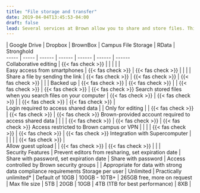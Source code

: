 ```yaml
---
title: "File storage and transfer"
date: 2019-04-04T13:45:53-04:00
draft: false
lead: Several services at Brown allow you to share and store files. This guide will let you compare the options and decide which one(s) are right for you.
---
```



 | Google Drive | Dropbox | BrownBox | Campus File Storage | RData | Stronghold   
-----  |  -----  |  ------ |  ------ |  ------ |  ------ |  ------  
Collaborative editing | {{< fas check >}} |   |   |   |   |  
Easy access from smartphones | {{< fas check >}} | {{< fas check >}} |   |   |   |  
Share a file by sending the link | {{< fas check >}} | {{< fas check >}} | {{< fas check >}} |   |  |
Backed up | {{< fas check >}} | {{< fas check >}} |   | {{< fas check >}} | {{< fas check >}} | {{< fas check >}}
Search stored files when you search files on your computer | {{< fas check >}} | {{< fas check >}} |   | {{< fas check >}} | {{< fas check >}} |  
Login required to access shared data |   | Only for editing |   | {{< fas check >}} | {{< fas check >}} | {{< fas check >}}
Brown-provided account required to access shared data |   |   |   | {{< fas check >}} | {{< fas check >}} | {{< fas check >}}
Access restricted to Brown campus or VPN |   |   |   | {{< fas check >}} | {{< fas check >}} | {{< fas check >}}
Integration with Supercomputer |   |   |   |   | {{< fas check >}} |  
Allow guest upload |   | {{< fas check >}} | {{< fas check >}} |   |   |  
Security Features | Prevent editors from  resharing, set expiration date | Share with password, set expiration date | Share with password | Access controlled by Brown security groups |  | Appropriate for data with strong data compliance requirements
Storage per user | Unlimited | Practically unlimited* | Default of 10GB | 100GB - 10TB+ | 265GB free, more on request |
Max file size | 5TB | 20GB | 10GB | 4TB (1TB for best performance) | 8XB |
